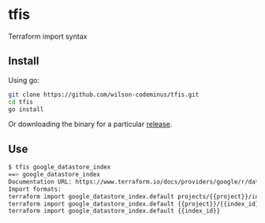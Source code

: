# tfis

Terraform import syntax

## Install

Using go:

```bash
git clone https://github.com/wilson-codeminus/tfis.git
cd tfis
go install
```

Or downloading the binary for a particular [release](https://github.com/wilson-codeminus/tfis/releases).

## Use

```bash
$ tfis google_datastore_index
==> google_datastore_index
Documentation URL: https://www.terraform.io/docs/providers/google/r/datastore_index.html
Import formats:
terraform import google_datastore_index.default projects/{{project}}/indexes/{{index_id}}
terraform import google_datastore_index.default {{project}}/{{index_id}}
terraform import google_datastore_index.default {{index_id}}
```
